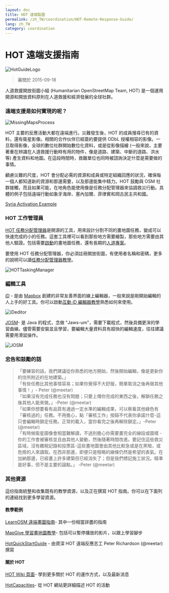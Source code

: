 ```yaml
---
layout: doc
title: HOT 遠端製圖  
permalink: /zh_TW/coordination/HOT-Remote-Response-Guide/ 
lang: zh_TW
category: coordination
---
```


# HOT 遠端支援指南   

![HotGuideLogo](/images/hot-logo.png)  

> 審閲於 2015-09-18  

人道救援開放街圖小組 (Humanitarian OpenStreetMap Team, HOT) 是一個運用開源和開放資料原則在人道救援和經濟發展的全球社群。  

### 遠端支援是如何實現的呢？ 

![MissingMapsProcess](http://hot.openstreetmap.org/sites/default/files/styles/large/public/process.png?itok=jlAYWov0)  

HOT 主要的反應活動大都在遠端進行。災難發生後，HOT 的成員搜尋已有的資料，還有衛星影像。相關的合作伙伴已經簽約要提供 ODbL 授權相容的影像。一旦取得影像，全球的數位社群開始數位化資料，或是從影像描繪 (一般來說，主要著重在辨識在人道救援行動時有用的物件，像是道路、建築、中斷的道路、洪水等) 產生資料和地圖。在這段時間時，救難單位也同時被諮詢決定什麼是需要做的事情。  

顧慮災難的尺度，HOT 會分配必需的資源和成員或特定組織回應的狀況，確保每一個人都知道新的資源和那邊需要，以及那邊能集中精力。HOT 鼓勵與 OSM 社群接觸，而且如果可能，在地角色能使用像是任務分配管理器來協調救災行動。具體的例子包括遠端行動如象牙海岸、塞內加爾、菲律賓和岡古民主共和國。  

[Syria Activation Example](http://hot.openstreetmap.org/updates/2013-01-28_syria_activation)  

### HOT 工作管理員 

[HOT 任務分配管理器](http://tasks.hotosm.org/)是開源的工具，用來設計分割不同的畫地圖任務，變成可以快速完成的小的任務。這套工具裡可以看到那些地方需要繪製，那些地方需要由其他人驗證。包括需要[啟動](http://wiki.openstreetmap.org/wiki/HOT_activation)的畫地圖任務，還有長期的[人道專案](http://hot.openstreetmap.org/projects)。  

要使用 HOT 任務分配管理器，你必須註冊開放街圖，有使用者名稱和密碼，更多的說明可以讀[任務分配管理器教學](http://learnosm.org/en/coordination/tasking-manager/)。  

![HOTTaskingManager](http://hot.openstreetmap.org/sites/default/files/styles/large/public/task_manager_v2_screenshot_CAR_example.png?itok=Q35ytxKl)  

### 編輯工具 

[iD](http://learnosm.org/zh_TW/beginner/id-editor/) - 是由 [Mapbox](www.mapbox.com)  創建的非常友善界面的線上編輯器，一般來說是剛開始編輯的人上手的好工具。你可以啟動[互動 iD 編輯器教學](http://ideditor.com/)熟悉如何來使用。  

![iDeditor](https://blog.openstreetmap.org/wp-content/uploads/2013/08/id-editor-sotm-us-2013-venue-screenshot.png)  


[JOSM](https://josm.openstreetmap.de/)- 是 Java 的程式，念做 "Jaws-um"，需要下載程式，然後具備更浨的學習曲線。儘管需要安裝並且學習，要編輯大量資料具有超快的編輯速度，往往建議需要用滑鼠操作。  

![JOSM](http://njgeo.org/wp-content/uploads/2010/07/josm_osm_editor.png)  

### 忠告和鼓勵的話

> 「要練習的話，我們建議從你熟悉的地方開始，然後開始編輯，像是更新你的住所附近的在地建築。」  
> 「有些任務比其他事情容易；如果你覺得不大舒服，簡單取消之後再做其他事情！」- Peter (@meetar)  
> 「如果沒有完成任務也沒有問題；只要上傳你完成的東西之後，解鎖任務之後其他人能來做。」-Peter (@meetar)  
> 「如果你想要看有品質有通過一定水準的編輯成果，可以察看其他綠色有「審核過的」任務。不用擔心，點「審核工作」按鈕不代表你承諾什麼-這只會編輯時鎖定任務。正常的載入，當你看完之後再解除鎖定。」-Peter (@meetar)  
> 「有時候衛星圖像會相當難解讀，不過別擔心你需要畫完全的線段或圖樣 - 你的工作會被審核並且由其他人變動，然後隨著時間改進。要記住這些救災區域，沒有繳稅記錄和投票區-這些畫地圖會由其他比較急或是在黑暗，或危險的人來讀取。在西非那邊，即便只是租略的線條仍然是希望的表氣。在加納那邊，已經畫上許多建築但已經消失了；但是我們標記施工狀況。精準是好事，但不是主要的論點。」 -Peter (@meetar)  
 
### 其他資源 

這份指南統整和收集既有的教學資源，以及正在撰寫 HOT 指南。你可以在下面列的連結找到更多學習資源。  

#### 教學範例

[LearnOSM 遠端畫圖指南](http://learnosm.org/zh_TW/coordination/remote/)- 其中一份相當詳盡的指南  

[MapGive 學習畫地圖教學](http://mapgive.state.gov/learn-to-map/)- 包括可以暫停播放的影片，以跟上學習腳步  

[HotQuickStartGuide](https://gist.github.com/meetar/b9929dfec129d1d7f5f2) - 由資深 HOT 遠端反應志工 Peter Richardson (@meetar) 撰寫  

#### 關於 HOT 

[HOT Wiki 頁面](http://wiki.openstreetmap.org/wiki/Humanitarian_OSM_Team)- 學到更多關於 HOT 的運作方式，以及最新消息  

[HotCapacities](http://hot.openstreetmap.org/about/hot_capacities)- 從 HOT 網站更詳細描述 HOT 的活動  